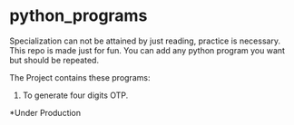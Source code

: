 # python_programs
Specialization can not be attained by just reading, practice is necessary.  
This repo is made just for fun. You can add any python program you want but should be repeated.

The Project contains these programs:
1. To generate four digits OTP.


*Under Production
